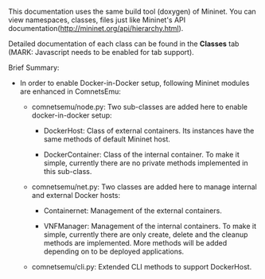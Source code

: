 This documentation uses the same build tool (doxygen) of Mininet. You can view namespaces, classes, files just like
Mininet's API documentation(http://mininet.org/api/hierarchy.html).

Detailed documentation of each class can be found in the **Classes** tab (MARK: Javascript needs to be enabled for tab
support).

Brief Summary:

- In order to enable Docker-in-Docker setup, following Mininet modules are enhanced in ComnetsEmu:

  - comnetsemu/node.py: Two sub-classes are added here to enable docker-in-docker setup:

      - DockerHost: Class of external containers. Its instances have the same methods of default Mininet host.

      - DockerContainer: Class of the internal container. To make it simple, currently there are no private methods
          implemented in this sub-class.

  - comnetsemu/net.py: Two classes are added here to manage internal and external Docker hosts:

      - Containernet: Management of the external containers.

      - VNFManager: Management of the internal containers. To make it simple, currently there are only create, delete and
          the cleanup methods are implemented. More methods will be added depending on to be deployed applications.

  - comnetsemu/cli.py: Extended CLI methods to support DockerHost.
